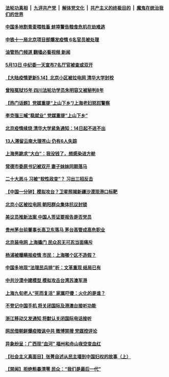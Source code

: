 ####  [法轮功真相](../../../../basic/blob/master/README.md?t=05142301) &nbsp;|&nbsp; [九评共产党](../../../../9ping.md/blob/master/README.md?t=05142301) &nbsp;|&nbsp; [解体党文化](../../../../jtdwh.md/blob/master/README.md?t=05142301)  &nbsp;|&nbsp; [共产主义的终极目的](../../../../gczydzjmd.md/blob/master/README.md?t=05142301) &nbsp;|&nbsp; [魔鬼在统治我们的世界](../../../../mgztzwmdsj.md/blob/master/README.md?t=05142301) 

#### [中国多地割青麦喂牲畜 蚌埠警告粮食危机在劫难逃](../pages/prog204/a103428548.md?t=05142301) 

#### [中铁十一局北京项目部爆发疫情 6名官员被处理](../pages/prog204/a103428376.md?t=05142301) 

#### [油管热门频道 翻墙必看视频 新闻](http://45.76.130.85:81/youtube.html?05142301)

#### [5月13日 中纪委一天宣布7名厅官被查或双开](../pages/prog204/a103428429.md?t=05142301) 

#### [【大陆疫情更新5.14】北京小区被拉电网 清华大学封校](../pages/prog204/a103423281.md?t=05142301) 

#### [曾陷冤狱15年 四川法轮功学员朱明容又被秘判8年](../pages/prog204/a103428340.md?t=05142301) 

#### [【热门话题】党媒重提“上山下乡”/上海老妇怒怼警察](../pages/prog204/a103428320.md?t=05142301) 



#### [李克强三喊“稳就业” 党媒重提“上山下乡”](../pages/prog204/a103428324.md?t=05142301) 

#### [北京疫情续烧 清华大学紧急通知：14日起不进不出](../pages/prog204/a103428338.md?t=05142301) 

#### [13人滞留云南大理苍山 仍有6人失踪](../pages/prog204/a103428303.md?t=05142301) 

#### [上海男跪求“大白”：我没钱了，想感染进方舱](../pages/prog204/a103427875.md?t=05142301) 

#### [常德市委原书记被双开 妻子妹妹同期落马](../pages/prog204/a103427865.md?t=05142301) 

#### [二十大恶斗 习被“软性政变”？ 习出三招反击](../pages/prog204/a103427794.md?t=05142301) 

#### [【中国一分钟】模拟攻台？卫星照揭新疆沙漠现港口标靶](../pages/prog204/a103427791.md?t=05142301) 

#### [北京小区被拉电网 朝阳群众集体抗议封锁](../pages/prog204/a103427797.md?t=05142301) 

#### [美议员推新法案 中国人签证要报告是否党员](../pages/prog204/a103427773.md?t=05142301) 

#### [贵州茅台前董事长高卫东落马 茅台高管成高危职业](../pages/prog204/a103427647.md?t=05142301) 

#### [北京装电网 上海撬门 民众忍无可忍当面痛斥](../pages/prog204/a103427562.md?t=05142301) 

#### [杨浦被曝瞒报疫情 市民：上海哪个区不造假？](../pages/prog204/a103427566.md?t=05142301) 

#### [中国多地现“法理民兵排”析：文革重现 结局已有](../pages/prog204/a103427570.md?t=05142301) 

#### [中共沙漠中建模型 模拟攻击台湾苏澳军港](../pages/prog204/a103427574.md?t=05142301) 

#### [上海九旬老人“死而复活” 家属吓傻：火化的是谁？](../pages/prog204/a103427526.md?t=05142301) 

#### [不登记中国手机 将关闭国际及港澳台接听功能](../pages/prog204/a103427576.md?t=05142301) 

#### [浙江移动又发通知 将默认关闭国际电话接听](../pages/prog204/a103427447.md?t=05142301) 


#### [网民借朝鲜爆疫暗讽中共 微博禁搜 党媒控评论](../pages/prog204/a103427411.md?t=05142301) 

#### [异象纷呈：广西现“血河” 福州和舟山夜空变血红](../pages/prog204/a103427361.md?t=05142301) 

#### [【社会主义真面目】张菁自述从民主墙到中国妇权的故事（上）](../pages/prog204/a103427281.md?t=05142301) 

#### [【禁闻】拒绝粗暴清零 民众：“我们是最后一代”](../pages/prog204/a103427234.md?t=05142301) 

<img src='http://gfw-breaker.win/goodnews/indexes/prog204.md' width='0px' height='0px'/>

